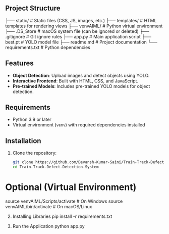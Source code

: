 ## Project Structure

├── static/ # Static files (CSS, JS, images, etc.)
├── templates/ # HTML templates for rendering views
├── venvAIML/ # Python virtual environment
├── .DS_Store # macOS system file (can be ignored or deleted)
├── .gitignore # Git ignore rules
├── app.py # Main application script
├── best.pt # YOLO model file
├── readme.md # Project documentation
└── requirements.txt # Python dependencies

## Features

- **Object Detection**: Upload images and detect objects using YOLO.
- **Interactive Frontend**: Built with HTML, CSS, and JavaScript.
- **Pre-trained Models**: Includes pre-trained YOLO models for object detection.

## Requirements

- Python 3.9 or later
- Virtual environment (`venv`) with required dependencies installed

## Installation

1. Clone the repository:
   ```sh
   git clone https://github.com/Devansh-Kumar-Saini/Train-Track-Defect-Detection-System.git
   cd Train-Track-Defect-Detection-System
   ```

# Optional (Virtual Environment)
source venvAIML/Scripts/activate  # On Windows
source venvAIML/bin/activate      # On macOS/Linux


2. Installing Libraries 
pip install -r requirements.txt

3. Run the Application
python app.py
